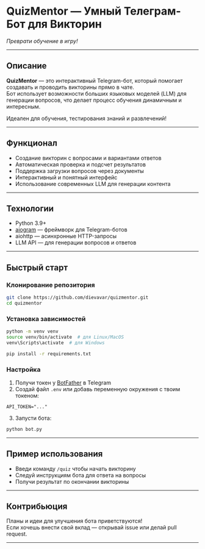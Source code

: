 
# QuizMentor — Умный Телеграм-Бот для Викторин
*Преврати обучение в игру!*

---

## Описание

**QuizMentor** — это интерактивный Telegram-бот, который помогает создавать и проводить викторины прямо в чате.  
Бот использует возможности больших языковых моделей (LLM) для генерации вопросов, что делает процесс обучения динамичным и интересным.  

Идеален для обучения, тестирования знаний и развлечений!

---

## Функционал

- Создание викторин с вопросами и вариантами ответов  
- Автоматическая проверка и подсчет результатов  
- Поддержка загрузки вопросов через документы  
- Интерактивный и понятный интерфейс  
- Использование современных LLM для генерации контента  

---

## Технологии

- Python 3.9+  
- [aiogram](https://docs.aiogram.dev/en/latest/) — фреймворк для Telegram-ботов  
- aiohttp — асинхронные HTTP-запросы  
- LLM API — для генерации вопросов и ответов  

---

## Быстрый старт

### Клонирование репозитория

```bash
git clone https://github.com/dievavar/quizmentor.git
cd quizmentor
```

### Установка зависимостей

```bash
python -m venv venv
source venv/bin/activate  # для Linux/MacOS
venv\Scripts\activate  # для Windows

pip install -r requirements.txt
```

### Настройка

1. Получи токен у [BotFather](https://t.me/BotFather) в Telegram  
2. Создай файл `.env` или добавь переменную окружения с твоим токеном:

```env
API_TOKEN="..."
```

3. Запусти бота:

```bash
python bot.py
```

---

## Пример использования

- Введи команду `/quiz` чтобы начать викторину  
- Следуй инструкциям бота для ответа на вопросы  
- Получи результат по окончании викторины  

---

## Контрибьюция

Планы и идеи для улучшения бота приветствуются!  
Если хочешь внести свой вклад — открывай issue или делай pull request.

---
